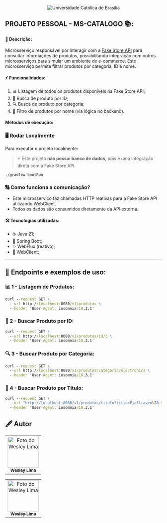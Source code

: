 <p align="center">
  <img src="https://iili.io/3FFO5cF.png" alt="Universidade Católica de Brasília">
</p>

## PROJETO PESSOAL - MS-CATALOGO 📚:

#### 📖 Descrição:
Microsserviço responsável por interagir com a [Fake Store API](https://fakestoreapi.com/) para consultar informações de produtos, possibilitando integração com outros microsserviços para simular um ambiente de e-commerce. Este microsserviço permite filtrar produtos por categoria, ID e nome.

#### ⚡ Funcionalidades:
1. 📊 Listagem de todos os produtos disponíveis na Fake Store API;
2. 🔖 Busca de produto por ID;
3. 🔍 Busca de produto por categoria;
4. 🔎 Filtro de produtos por nome (via lógica no backend).

#### Métodos de execução:

### 🖥️ **Rodar Localmente**
Para executar o projeto localmente:

> ⚡ Este projeto **não possui banco de dados**, pois é uma integração direta com a Fake Store API.

```sh
./gradlew bootRun
```

### 🔠 Como funciona a comunicação?
- Este microsserviço faz chamadas HTTP reativas para a Fake Store API utilizando WebClient.
- Todos os dados são consumidos diretamente da API externa.

#### 🛠️ Tecnologias utilizadas:
- ☕ Java 21;
- 🍃 Spring Boot;
- ✨ WebFlux (reativo);
- 🤖 WebClient;

---

## 📌 Endpoints e exemplos de uso:

### 📊 1 - Listagem de Produtos:
```cmd
curl --request GET \
  --url http://localhost:8080/v1/produtos \
  --header 'User-Agent: insomnia/10.3.1'
```

### 🔖 2 - Buscar Produto por ID:
```cmd
curl --request GET \
  --url http://localhost:8080/v1/produtos/id/3 \
  --header 'User-Agent: insomnia/10.3.1'
```

### 🔍 3 - Buscar Produto por Categoria:
```cmd
curl --request GET \
  --url http://localhost:8080/v1/produtos/categoria/electronics \
  --header 'User-Agent: insomnia/10.3.1'
```

### 🔎 4 - Buscar Produto por Título:
```cmd
curl --request GET \
  --url "http://localhost:8080/v1/produtos/titulo?title=Fjallraven%20-%20Foldsack%20No.%201" \
  --header 'User-Agent: insomnia/10.3.1'
```

## 🖋️ Autor

<table>
  <tr>
    <td align="center">
      <a href="https://www.linkedin.com/in/wesley-lima-244405251/" title="Wesley Lima">
        <img src="https://media.licdn.com/dms/image/v2/D4D03AQEVAsL2UL6A0w/profile-displayphoto-shrink_400_400/profile-displayphoto-shrink_400_400/0/1721323972268?e=1746662400&v=beta&t=4_2RDPgz5FqJ2G-yRQk3y0vWMVRpSeAPKMAO7IOFXeE" width="100px;" alt="Foto do Wesley Lima"/><br>
        <sub>
          <b>Wesley Lima</b>
        </sub>
      </a>
    </td>
  </tr>
</table>



<table>
  <tr>
    <td align="center">
      <a href="https://www.linkedin.com/in/wesley-lima-244405251/" title="Wesley Lima">
        <img src="https://media.licdn.com/dms/image/v2/D4D03AQEVAsL2UL6A0w/profile-displayphoto-shrink_400_400/profile-displayphoto-shrink_400_400/0/1721323972268?e=1746662400&v=beta&t=4_2RDPgz5FqJ2G-yRQk3y0vWMVRpSeAPKMAO7IOFXeE" width="100px;" alt="Foto do Wesley Lima"/><br>
        <sub>
          <b>Wesley Lima</b>
        </sub>
      </a>
    </td>
  </tr>
</table>

